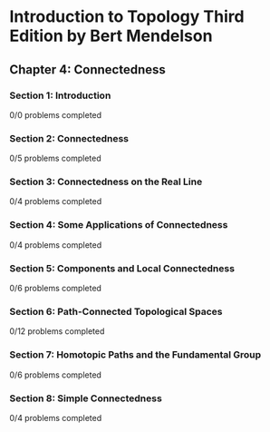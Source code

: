 # Introduction to Topology Third Edition by Bert Mendelson
## Chapter 4: Connectedness

### Section 1: Introduction
0/0 problems completed

### Section 2: Connectedness
0/5 problems completed

### Section 3: Connectedness on the Real Line
0/4 problems completed

### Section 4: Some Applications of Connectedness
0/4 problems completed

### Section 5: Components and Local Connectedness
0/6 problems completed

### Section 6: Path-Connected Topological Spaces
0/12 problems completed

### Section 7: Homotopic Paths and the Fundamental Group
0/6 problems completed

### Section 8: Simple Connectedness
0/4 problems completed
